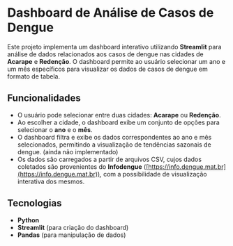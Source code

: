 # Dashboard de Análise de Casos de Dengue

Este projeto implementa um dashboard interativo utilizando **Streamlit** para análise de dados relacionados aos casos de dengue nas cidades de **Acarape** e **Redenção**. O dashboard permite ao usuário selecionar um ano e um mês específicos para visualizar os dados de casos de dengue em formato de tabela.

## Funcionalidades
- O usuário pode selecionar entre duas cidades: **Acarape** ou **Redenção**.
- Ao escolher a cidade, o dashboard exibe um conjunto de opções para selecionar o **ano** e o **mês**.
- O dashboard filtra e exibe os dados correspondentes ao ano e mês selecionados, permitindo a visualização de tendências sazonais de dengue. (ainda não implementado)
- Os dados são carregados a partir de arquivos CSV, cujos dados coletados são provenientes do **Infodengue** ([https://info.dengue.mat.br](https://info.dengue.mat.br)), com a possibilidade de visualização interativa dos mesmos.

## Tecnologias
- **Python**
- **Streamlit** (para criação do dashboard)
- **Pandas** (para manipulação de dados)
